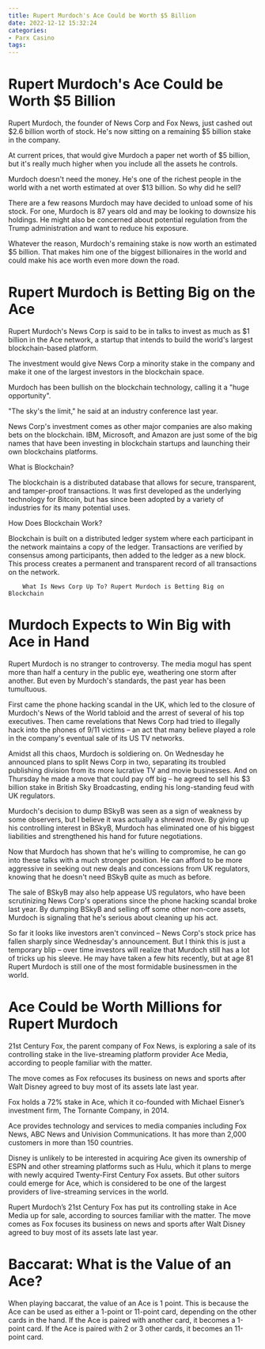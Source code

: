 ```yaml
---
title: Rupert Murdoch's Ace Could be Worth $5 Billion
date: 2022-12-12 15:32:24
categories:
- Parx Casino
tags:
---
```



#  Rupert Murdoch's Ace Could be Worth $5 Billion

Rupert Murdoch, the founder of News Corp and Fox News, just cashed out $2.6 billion worth of stock. He's now sitting on a remaining $5 billion stake in the company.

At current prices, that would give Murdoch a paper net worth of $5 billion, but it's really much higher when you include all the assets he controls.

Murdoch doesn't need the money. He's one of the richest people in the world with a net worth estimated at over $13 billion. So why did he sell?

There are a few reasons Murdoch may have decided to unload some of his stock. For one, Murdoch is 87 years old and may be looking to downsize his holdings. He might also be concerned about potential regulation from the Trump administration and want to reduce his exposure.

Whatever the reason, Murdoch's remaining stake is now worth an estimated $5 billion. That makes him one of the biggest billionaires in the world and could make his ace worth even more down the road.

#  Rupert Murdoch is Betting Big on the Ace

Rupert Murdoch's News Corp is said to be in talks to invest as much as $1 billion in the Ace network, a startup that intends to build the world's largest blockchain-based platform.

The investment would give News Corp a minority stake in the company and make it one of the largest investors in the blockchain space.

Murdoch has been bullish on the blockchain technology, calling it a "huge opportunity".

"The sky's the limit," he said at an industry conference last year.

News Corp's investment comes as other major companies are also making bets on the blockchain. IBM, Microsoft, and Amazon are just some of the big names that have been investing in blockchain startups and launching their own blockchains platforms.

What is Blockchain?

The blockchain is a distributed database that allows for secure, transparent, and tamper-proof transactions. It was first developed as the underlying technology for Bitcoin, but has since been adopted by a variety of industries for its many potential uses.

How Does Blockchain Work?

Blockchain is built on a distributed ledger system where each participant in the network maintains a copy of the ledger. Transactions are verified by consensus among participants, then added to the ledger as a new block. This process creates a permanent and transparent record of all transactions on the network.


        What Is News Corp Up To? Rupert Murdoch is Betting Big on Blockchain

#  Murdoch Expects to Win Big with Ace in Hand

Rupert Murdoch is no stranger to controversy. The media mogul has spent more than half a century in the public eye, weathering one storm after another. But even by Murdoch's standards, the past year has been tumultuous.

First came the phone hacking scandal in the UK, which led to the closure of Murdoch's News of the World tabloid and the arrest of several of his top executives. Then came revelations that News Corp had tried to illegally hack into the phones of 9/11 victims – an act that many believe played a role in the company's eventual sale of its US TV networks.

Amidst all this chaos, Murdoch is soldiering on. On Wednesday he announced plans to split News Corp in two, separating its troubled publishing division from its more lucrative TV and movie businesses. And on Thursday he made a move that could pay off big – he agreed to sell his $3 billion stake in British Sky Broadcasting, ending his long-standing feud with UK regulators.

Murdoch's decision to dump BSkyB was seen as a sign of weakness by some observers, but I believe it was actually a shrewd move. By giving up his controlling interest in BSkyB, Murdoch has eliminated one of his biggest liabilities and strengthened his hand for future negotiations.

Now that Murdoch has shown that he's willing to compromise, he can go into these talks with a much stronger position. He can afford to be more aggressive in seeking out new deals and concessions from UK regulators, knowing that he doesn't need BSkyB quite as much as before.

The sale of BSkyB may also help appease US regulators, who have been scrutinizing News Corp's operations since the phone hacking scandal broke last year. By dumping BSkyB and selling off some other non-core assets, Murdoch is signaling that he's serious about cleaning up his act.

So far it looks like investors aren't convinced – News Corp's stock price has fallen sharply since Wednesday's announcement. But I think this is just a temporary blip – over time investors will realize that Murdoch still has a lot of tricks up his sleeve. He may have taken a few hits recently, but at age 81 Rupert Murdoch is still one of the most formidable businessmen in the world.

#  Ace Could be Worth Millions for Rupert Murdoch

21st Century Fox, the parent company of Fox News, is exploring a sale of its controlling stake in the live-streaming platform provider Ace Media, according to people familiar with the matter.

The move comes as Fox refocuses its business on news and sports after Walt Disney agreed to buy most of its assets late last year.

Fox holds a 72% stake in Ace, which it co-founded with Michael Eisner’s investment firm, The Tornante Company, in 2014.

Ace provides technology and services to media companies including Fox News, ABC News and Univision Communications. It has more than 2,000 customers in more than 150 countries.

Disney is unlikely to be interested in acquiring Ace given its ownership of ESPN and other streaming platforms such as Hulu, which it plans to merge with newly acquired Twenty-First Century Fox assets. But other suitors could emerge for Ace, which is considered to be one of the largest providers of live-streaming services in the world.

Rupert Murdoch’s 21st Century Fox has put its controlling stake in Ace Media up for sale, according to sources familiar with the matter. The move comes as Fox focuses its business on news and sports after Walt Disney agreed to buy most of its assets late last year.

#  Baccarat: What is the Value of an Ace?

When playing baccarat, the value of an Ace is 1 point. This is because the Ace can be used as either a 1-point or 11-point card, depending on the other cards in the hand. If the Ace is paired with another card, it becomes a 1-point card. If the Ace is paired with 2 or 3 other cards, it becomes an 11-point card.